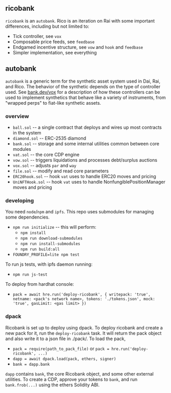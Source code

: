 
## ricobank
`ricobank` is an `autobank`.  Rico is an iteration on Rai with some important differences, including but not limited to:
- Tick controller, see `vox`
- Composable price feeds, see `feedbase`
- Endgamed incentive structure, see `vow` and `hook` and `feedbase`
- Simpler implementation, see everything

## autobank

`autobank` is a generic term for the synthetic asset system used in Dai, Rai, and Rico. The behavior of the synthetic depends on the type of controller used. See [bank.dev/vox](https://bank.dev/vox) for a description of how these controllers can be used to implement synthetics that behave like a variety of instruments, from "wrapped perps" to fiat-like synthetic assets.

### overview

- `ball.sol` -- a single contract that deploys and wires up most contracts in the system
- `diamond.sol` -- ERC-2535 diamond
- `bank.sol` -- storage and some internal utilities common between core modules
- `vat.sol` -- the core CDP engine
- `vow.sol` -- triggers liquidations and processes debt/surplus auctions
- `vox.sol` -- adjusts `par` and `way`
- `file.sol` -- modify and read core parameters
- `ERC20hook.sol` -- hook `vat` uses to handle ERC20 moves and pricing
- `UniNFTHook.sol` -- hook `vat` uses to handle NonfungiblePositionManager moves and pricing

### developing

You need `node`/`npm` and `ipfs`.
This repo uses submodules for managing some dependencies.

- `npm run initialize` -- this will perform:
    - `npm install`
    - `npm run download-submodules`
    - `npm run install-submodules`
    - `npm run build:all`
- `FOUNDRY_PROFILE=lite npm test`

To run js tests, with ipfs daemon running:
- `npm run js-test`

To deploy from hardhat console:

- `pack = await hre.run('deploy-ricobank', { writepack: 'true', netname: <pack's network name>, tokens: './tokens.json', mock: 'true', gasLimit: <gas limit> })`

### dpack

Ricobank is set up to deploy using dpack.  To deploy ricobank and create a new pack for it, run the `deploy-ricobank` task.  It will return the pack object and also write it to a json file in ./pack/.  To load the pack,

- `pack = require(path_to_pack_file)` or `pack = hre.run('deploy-ricobank', ...)`
- `dapp = await dpack.load(pack, ethers, signer)`
- `bank = dapp.bank`

`dapp` contains `bank`, the core Ricobank object, and some other external utilities.
To create a CDP, approve your tokens to `bank`, and run `bank.frob(...)` using the ethers Solidity ABI.



